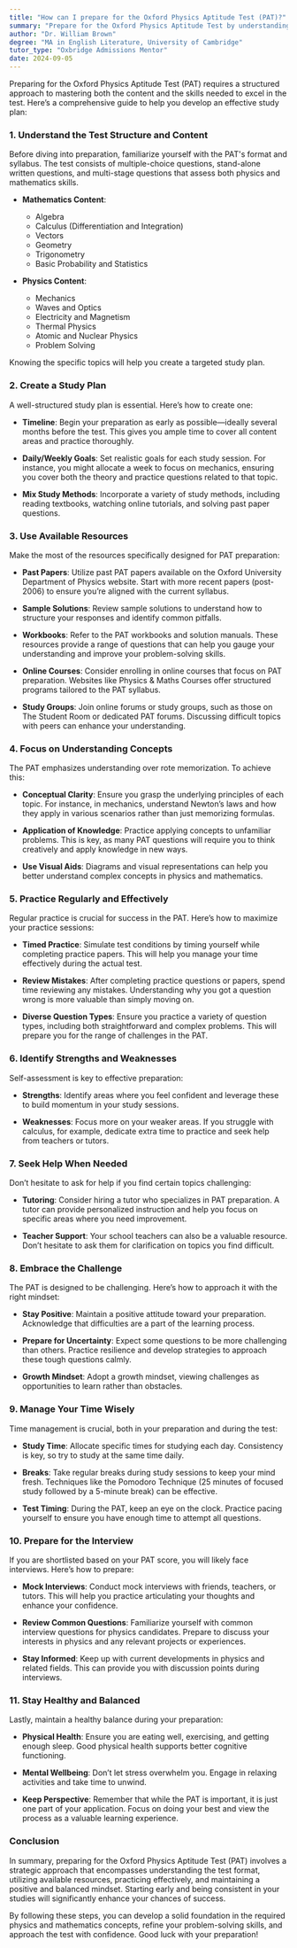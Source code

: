 ```yaml
---
title: "How can I prepare for the Oxford Physics Aptitude Test (PAT)?"
summary: "Prepare for the Oxford Physics Aptitude Test by understanding its structure, mastering key physics and math concepts, and developing a study plan."
author: "Dr. William Brown"
degree: "MA in English Literature, University of Cambridge"
tutor_type: "Oxbridge Admissions Mentor"
date: 2024-09-05
---
```


Preparing for the Oxford Physics Aptitude Test (PAT) requires a structured approach to mastering both the content and the skills needed to excel in the test. Here’s a comprehensive guide to help you develop an effective study plan:

### 1. Understand the Test Structure and Content

Before diving into preparation, familiarize yourself with the PAT's format and syllabus. The test consists of multiple-choice questions, stand-alone written questions, and multi-stage questions that assess both physics and mathematics skills. 

- **Mathematics Content**:
  - Algebra
  - Calculus (Differentiation and Integration)
  - Vectors
  - Geometry
  - Trigonometry
  - Basic Probability and Statistics

- **Physics Content**:
  - Mechanics
  - Waves and Optics
  - Electricity and Magnetism
  - Thermal Physics
  - Atomic and Nuclear Physics
  - Problem Solving

Knowing the specific topics will help you create a targeted study plan.

### 2. Create a Study Plan

A well-structured study plan is essential. Here’s how to create one:

- **Timeline**: Begin your preparation as early as possible—ideally several months before the test. This gives you ample time to cover all content areas and practice thoroughly.

- **Daily/Weekly Goals**: Set realistic goals for each study session. For instance, you might allocate a week to focus on mechanics, ensuring you cover both the theory and practice questions related to that topic.

- **Mix Study Methods**: Incorporate a variety of study methods, including reading textbooks, watching online tutorials, and solving past paper questions.

### 3. Use Available Resources

Make the most of the resources specifically designed for PAT preparation:

- **Past Papers**: Utilize past PAT papers available on the Oxford University Department of Physics website. Start with more recent papers (post-2006) to ensure you’re aligned with the current syllabus.

- **Sample Solutions**: Review sample solutions to understand how to structure your responses and identify common pitfalls.

- **Workbooks**: Refer to the PAT workbooks and solution manuals. These resources provide a range of questions that can help you gauge your understanding and improve your problem-solving skills.

- **Online Courses**: Consider enrolling in online courses that focus on PAT preparation. Websites like Physics & Maths Courses offer structured programs tailored to the PAT syllabus.

- **Study Groups**: Join online forums or study groups, such as those on The Student Room or dedicated PAT forums. Discussing difficult topics with peers can enhance your understanding.

### 4. Focus on Understanding Concepts

The PAT emphasizes understanding over rote memorization. To achieve this:

- **Conceptual Clarity**: Ensure you grasp the underlying principles of each topic. For instance, in mechanics, understand Newton’s laws and how they apply in various scenarios rather than just memorizing formulas.

- **Application of Knowledge**: Practice applying concepts to unfamiliar problems. This is key, as many PAT questions will require you to think creatively and apply knowledge in new ways.

- **Use Visual Aids**: Diagrams and visual representations can help you better understand complex concepts in physics and mathematics.

### 5. Practice Regularly and Effectively

Regular practice is crucial for success in the PAT. Here’s how to maximize your practice sessions:

- **Timed Practice**: Simulate test conditions by timing yourself while completing practice papers. This will help you manage your time effectively during the actual test.

- **Review Mistakes**: After completing practice questions or papers, spend time reviewing any mistakes. Understanding why you got a question wrong is more valuable than simply moving on.

- **Diverse Question Types**: Ensure you practice a variety of question types, including both straightforward and complex problems. This will prepare you for the range of challenges in the PAT.

### 6. Identify Strengths and Weaknesses

Self-assessment is key to effective preparation:

- **Strengths**: Identify areas where you feel confident and leverage these to build momentum in your study sessions.

- **Weaknesses**: Focus more on your weaker areas. If you struggle with calculus, for example, dedicate extra time to practice and seek help from teachers or tutors.

### 7. Seek Help When Needed

Don’t hesitate to ask for help if you find certain topics challenging:

- **Tutoring**: Consider hiring a tutor who specializes in PAT preparation. A tutor can provide personalized instruction and help you focus on specific areas where you need improvement.

- **Teacher Support**: Your school teachers can also be a valuable resource. Don’t hesitate to ask them for clarification on topics you find difficult.

### 8. Embrace the Challenge

The PAT is designed to be challenging. Here’s how to approach it with the right mindset:

- **Stay Positive**: Maintain a positive attitude toward your preparation. Acknowledge that difficulties are a part of the learning process.

- **Prepare for Uncertainty**: Expect some questions to be more challenging than others. Practice resilience and develop strategies to approach these tough questions calmly.

- **Growth Mindset**: Adopt a growth mindset, viewing challenges as opportunities to learn rather than obstacles.

### 9. Manage Your Time Wisely

Time management is crucial, both in your preparation and during the test:

- **Study Time**: Allocate specific times for studying each day. Consistency is key, so try to study at the same time daily.

- **Breaks**: Take regular breaks during study sessions to keep your mind fresh. Techniques like the Pomodoro Technique (25 minutes of focused study followed by a 5-minute break) can be effective.

- **Test Timing**: During the PAT, keep an eye on the clock. Practice pacing yourself to ensure you have enough time to attempt all questions.

### 10. Prepare for the Interview

If you are shortlisted based on your PAT score, you will likely face interviews. Here’s how to prepare:

- **Mock Interviews**: Conduct mock interviews with friends, teachers, or tutors. This will help you practice articulating your thoughts and enhance your confidence.

- **Review Common Questions**: Familiarize yourself with common interview questions for physics candidates. Prepare to discuss your interests in physics and any relevant projects or experiences.

- **Stay Informed**: Keep up with current developments in physics and related fields. This can provide you with discussion points during interviews.

### 11. Stay Healthy and Balanced

Lastly, maintain a healthy balance during your preparation:

- **Physical Health**: Ensure you are eating well, exercising, and getting enough sleep. Good physical health supports better cognitive functioning.

- **Mental Wellbeing**: Don’t let stress overwhelm you. Engage in relaxing activities and take time to unwind. 

- **Keep Perspective**: Remember that while the PAT is important, it is just one part of your application. Focus on doing your best and view the process as a valuable learning experience.

### Conclusion

In summary, preparing for the Oxford Physics Aptitude Test (PAT) involves a strategic approach that encompasses understanding the test format, utilizing available resources, practicing effectively, and maintaining a positive and balanced mindset. Starting early and being consistent in your studies will significantly enhance your chances of success.

By following these steps, you can develop a solid foundation in the required physics and mathematics concepts, refine your problem-solving skills, and approach the test with confidence. Good luck with your preparation!
    